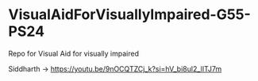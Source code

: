 # VisualAidForVisuallyImpaired-G55-PS24
Repo for Visual Aid for visually impaired

Siddharth -> https://youtu.be/9nOCQTZCj_k?si=hV_bi8ul2_lITJ7m
